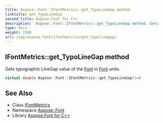 ```yaml
---
title: Aspose::Font::IFontMetrics::get_TypoLineGap method
linktitle: get_TypoLineGap
second_title: Aspose.Font for C++
description: 'Aspose::Font::IFontMetrics::get_TypoLineGap method. Gets typographic LineGap value of the Font in Font units in C++.'
type: docs
weight: 1500
url: /cpp/aspose.font/ifontmetrics/get_typolinegap/
---
```

## IFontMetrics::get_TypoLineGap method


Gets typographic LineGap value of the [Font](../../font/) in [Font](../../font/) units.

```cpp
virtual double Aspose::Font::IFontMetrics::get_TypoLineGap()=0
```

## See Also

* Class [IFontMetrics](../)
* Namespace [Aspose::Font](../../)
* Library [Aspose.Font for C++](../../../)
